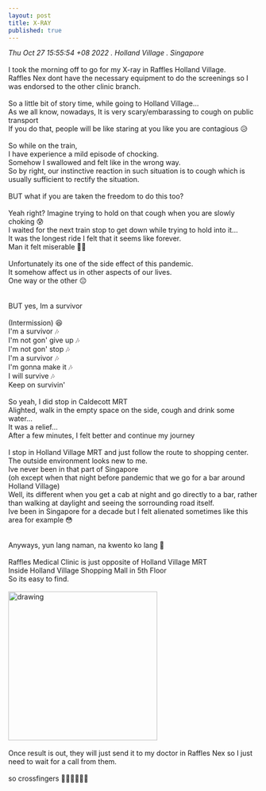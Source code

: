 ```yaml
---
layout: post
title: X-RAY
published: true
---
```

_Thu Oct 27 15:55:54 +08 2022 . Holland Village . Singapore_
<br>
<br>
I took the morning off to go for my X-ray in Raffles Holland Village.
<br>
Raffles Nex dont have the necessary equipment to do the screenings so I was endorsed to the other clinic branch.
<br>
<br>
So a little bit of story time, while going to Holland Village... 
<br>
As we all know, nowadays, It is very scary/embarassing to cough on public transport
<br>
If you do that, people will be like staring at you like you are contagious 😥
<br>
<br>
So while on the train, 
<br>
I have experience a mild episode of chocking.
<br>
Somehow I swallowed and felt like in the wrong way.
<br>
So by right, our instinctive reaction in such situation is to cough which is usually sufficient to rectify the situation.
<br>
<br>
BUT what if you are taken the freedom to do this too?
<br>
<br>
Yeah right? Imagine trying to hold on that cough when you are slowly choking 😰
<br>
I waited for the next train stop to get down while trying to hold into it...
<br>
It was the longest ride I felt that it seems like forever.
<br>
Man it felt miserable 😮‍💨
<br>
<br>
Unfortunately its one of the side effect of this pandemic.
<br>
It somehow affect us in other aspects of our lives.
<br>
One way or the other  😔
<br>
<br>
<br>
BUT yes, Im a survivor 
<br>
<br>
(Intermission) 😆
<br>
I'm a survivor 🎶
<br>
I'm not gon' give up 🎶
<br>
I'm not gon' stop 🎶
<br>
I'm a survivor 🎶
<br>
I'm gonna make it 🎶
<br>
I will survive 🎶
<br>
Keep on survivin'
<br>
<br>
So yeah, I did stop in Caldecott MRT
<br>
Alighted, walk in the empty space on the side, cough and drink some water...
<br>
It was a relief...
<br>
After a few minutes, I felt better and continue my journey
<br>
<br>
I stop in Holland Village MRT and just follow the route to shopping center.
<br>
The outside environment looks new to me.
<br>
Ive never been in that part of Singapore 
<br>
(oh except when that night before pandemic that we go for a bar around Holland Village)
<br>
Well, its different when you get a cab at night and go directly to a bar, rather than walking at daylight and seeing the sorrounding road itself.
<br>
Ive been in Singapore for a decade but I felt alienated sometimes like this area for example 😳
<br>
<br>
<br>
Anyways, yun lang naman, na kwento ko lang 🤭
<br>
<br>
Raffles Medical Clinic is just opposite of Holland Village MRT
<br> 
Inside Holland Village Shopping Mall in 5th Floor
<br>
So its easy to find.
<br>
<br>
<img src="https://drive.google.com/uc?export=view&id=1xWx8h00icJzPWrUMhDSvOqqfSXIoD-4v" alt="drawing" width="300"/> 
<br>
<br>
Once result is out, they will just send it to my doctor in Raffles Nex so I just need to wait for a call from them.
<br>
<br>
so crossfingers 🤞🏼🤞🏼🤞🏼
